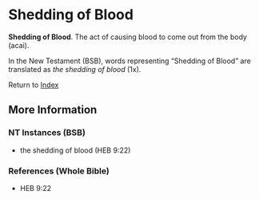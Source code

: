 # Shedding of Blood
**Shedding of Blood**. 
The act of causing blood to come out from the body (acai). 




In the New Testament (BSB), words representing “Shedding of Blood” are translated as 
*the shedding of blood* (1x). 


Return to [Index](00-Index.md)

## More Information

### NT Instances (BSB)

* the shedding of blood (HEB 9:22)



### References (Whole Bible)

* HEB 9:22



